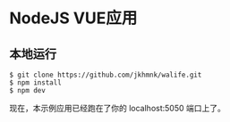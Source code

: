 # NodeJS VUE应用
## 本地运行

```
$ git clone https://github.com/jkhmnk/walife.git
$ npm install
$ npm dev
```

现在，本示例应用已经跑在了你的 localhost:5050 端口上了。
